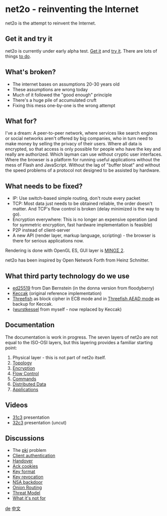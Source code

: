 net2o - reinventing the Internet
================================

net2o is the attempt to reinvent the Internet.

Get it and try it
-----------------

net2o is currently under early alpha test. [Get it](get-it.md) and
[try it](try-it.md).  There are lots of things [to do](todo.md).

What's broken?
--------------

* The internet bases on assumptions 20-30 years old
* These assumptions are wrong today
* Much of it followed the "good enough" principle
* There's a huge pile of accumulated cruft
* Fixing this mess one-by-one is the wrong attempt

What for?
---------

I've a dream: A peer-to-peer network, where services like search engines or
social networks aren't offered by big companies, who in turn need to make money
by selling the privacy of their users. Where all data is encrypted, so that
access is only possible for people who have the key and really are authorized.
Which layman can use without cryptic user interfaces. Where the browser is a
platform for running useful applications without the mess of Flash and
JavaScript. Without the lag of "buffer bloat" and without the speed problems of
a protocol not designed to be assisted by hardware.

What needs to be fixed?
-----------------------

* IP: Use switch-based simple routing, don't route every packet
* TCP: Most data just needs to be obtained reliable, the order doesn't
  matter. And TCP's flow control is broken (delay minimized is the way to go).
* Encryption everywhere: This is no longer an expensive operation (and for
  symmetric encryption, fast hardware implementation is feasible)
* P2P instead of client-server
* A new API (render layer, markup language, scripting) - the browser is there
  for serious applications now.

Rendering is done with OpenGL ES, GUI layer is
[MINOΣ 2](https://fossil.net2o.de/minos2).

net2o has been inspired by Open Network Forth from Heinz Schnitter.

What third party technology do we use
-------------------------------------

* [ed25519](ed25519.md) from Dan Bernstein (in the donna version from
  floodyberry)
* [Keccak](http://keccak.noekeon.org/) (original reference implementation)
* [Threefish](https://www.schneier.com/threefish.html) as block cipher
  in ECB mode and in [Threefish AEAD mode](threefish.md) as backup for Keccak.
* ([wurstkessel](wurstkessel.wiki) from myself - now replaced by Keccak)

Documentation
-------------

The documentation is work in progress. The seven layers of net2o are not
equal to the ISO-OSI layers, but this layering provides a familiar starting
point:

1. Physical layer - this is not part of net2o itself.
2. [Topology](topology.md)
3. [Encryption](encryption.wiki)
4. [Flow Control](flow-control.md)
5. [Commands](commands.md)
6. [Distributed Data](distributed-data.wiki)
7. [Applications](applications.wiki)

Videos
------

+ [31c3](31c3.md) presentation
+ [32c3](32c3.md) presentation (uncut)

Discussions
-----------

* The [pki](pki.md) problem
* [Client authentication](client-auth.wiki)
* [Handover](handover.wiki)
* [Ack cookies](ackcookies.wiki)
* [Key format](key-format.wiki)
* [Key revocation](key-revocation.wiki)
* [NSA backdoor](nsa-backdoor.md)
* [Onion Routing](onion-routing.md)
* [Threat Model](threat-model.md)
* [What it's not for](whatnotfor.md)

[de](/net2o/wiki?name=net2o.de)
[中文](net2o.zh.md)
